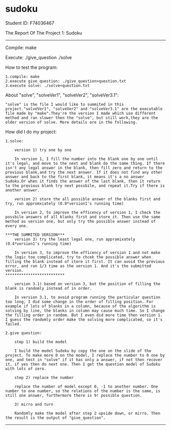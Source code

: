 # sudoku
Student ID: F74036467

The Report Of The Project 1: Sudoku

************************************************************************

Compile: make


Execute: ./give_question
	 ./solve


How to test the program:

	1.compile: make
	2.execute give_question: ./give_question>question.txt
	3.execute solve: ./solve<question.txt

About "solve", "solveVer1", "solveVer2", "solveVer3.1":

	"solve" is the file I would like to summited in this project."solveVer1", "solveVer2" and "solveVer3.1" are the executable file made by "make".They're the version I made which use different method and ran slower then the "solve", but still work,they are the older version of solve. More details are in the following.

How did I do my project:

	1.solve:

		version 1) try one by one
		
		In version 1, I fill the number into the blank one by one until it's legal, and move to the next and blank do the same thing. If there isn't any legal answer in the blank, then fill zero and return to the previous blank,and try the next answer. If it does not find any other answer and back to the first blank, it means it's a no answer Sudoku.Or when it finds the answer of the last blank, then it return to the previous blank try next possbile, and repeat it.Try if there is another answer.

		version 2) store the all possible answer of the blanks first and try, run appromxiately (0.8*version1's running time)
		
		In version 2, to improve the efficency of version 1, I check the possbile answers of all blanks first and store it. Then use the same method as version one, but only try the possible answer instead of every one.

	***THE SUMMITED VERSION***
		version 3) try the least legal one, run appromixately (0.4*version1's running time)

		In version 3, to improve the efficency of version 1 and not make the logic too complicated, try to chcek the possible answer when filling the blank instead of store it first. It can avoid the previous error, and run 1/3 time as the version 1. And it's the submitted version.
	**************************
		
		version 3.1) based on version 3, but the position of filling the blank is randomly instead of in order.

		In version 3.1, to avoid program running the particular question too long, I did some change in the order of filling position. For example if lots of blanks in a column, because of the algorithm is solving by line, the blanks in column may cause much time. So I change the filling order in random. But I even did more time then version 1. I guess the randomly order make the solving more complicated, so it's failed.
		
	2.give question:

		step 1) build the model

		I build the model Sudoku by copy the one on the slide of the project. To make more 0 on the model, I replace the number to 0 one by one, and test in "solve" if it has only a answer, if not then recover it, if yes then do next one. Then I get the question model of Sudoku with lots of zero.

		step 2) replace the number

		replace the number of model except 0, -1 to another number. One number to one number, so the relations of the number is the same, is still one answer, furthermore there is 9! possible question.
		
		3) mirro and turn
		
		Randomly make the model after step 2 upside down, or mirro. Then the result is the output of "give_question".
		

***********************************************************************
